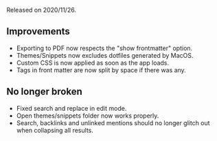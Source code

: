 Released on 2020/11/26.

## Improvements

- Exporting to PDF now respects the "show frontmatter" option.
- Themes/Snippets now excludes dotfiles generated by MacOS.
- Custom CSS is now applied as soon as the app loads.
- Tags in front matter are now split by space if there was any.

## No longer broken

- Fixed search and replace in edit mode.
- Open themes/snippets folder now works properly.
- Search, backlinks and unlinked mentions should no longer glitch out when collapsing all results.
